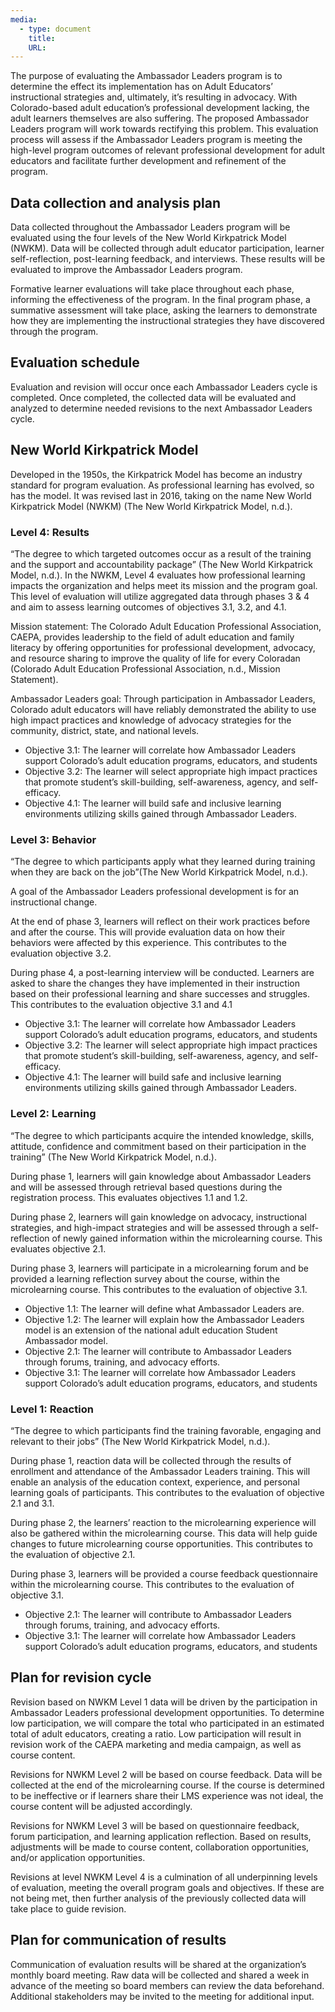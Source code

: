```yaml
---
media:
  - type: document
    title:
    URL:
---
```


The purpose of evaluating the Ambassador Leaders program is to determine the effect its implementation has on Adult Educators’ instructional strategies and, ultimately, it’s resulting in advocacy. With Colorado-based adult education’s professional development lacking, the adult learners themselves are also suffering. The proposed Ambassador Leaders program will work towards rectifying this problem. This evaluation process will assess if the Ambassador Leaders program is meeting the high-level program outcomes of relevant professional development for adult educators and facilitate further development and refinement of the program.

## Data collection and analysis plan

Data collected throughout the Ambassador Leaders program will be evaluated using the four levels of the New World Kirkpatrick Model (NWKM). Data will be collected through adult educator participation, learner self-reflection, post-learning feedback, and interviews. These results will be evaluated to improve the Ambassador Leaders program.

Formative learner evaluations will take place throughout each phase, informing the effectiveness of the program. In the final program phase, a summative assessment will take place, asking the learners to demonstrate how they are implementing the instructional strategies they have discovered through the program.

## Evaluation schedule

Evaluation and revision will occur once each Ambassador Leaders cycle is completed. Once completed, the collected data will be evaluated and analyzed to determine needed revisions to the next Ambassador Leaders cycle.

## New World Kirkpatrick Model

Developed in the 1950s, the Kirkpatrick Model has become an industry standard for program evaluation. As professional learning has evolved, so has the model. It was revised last in 2016, taking on the name New World Kirkpatrick Model (NWKM) (The New World Kirkpatrick Model, n.d.).

### Level 4: Results

“The degree to which targeted outcomes occur as a result of the training and the support and accountability package” (The New World Kirkpatrick Model, n.d.).
In the NWKM, Level 4 evaluates how professional learning impacts the organization and helps meet its mission and the program goal. This level of evaluation will utilize aggregated data through phases 3 & 4 and aim to assess learning outcomes of objectives 3.1, 3.2, and 4.1.

Mission statement: The Colorado Adult Education Professional Association, CAEPA, provides leadership to the field of adult education and family literacy by offering opportunities for professional development, advocacy, and resource sharing to improve the quality of life for every Coloradan (Colorado Adult Education Professional Association, n.d., Mission Statement).

Ambassador Leaders goal: Through participation in Ambassador Leaders, Colorado adult educators will have reliably demonstrated the ability to use high impact practices and knowledge of advocacy strategies for the community, district, state, and national levels.

-   Objective 3.1: The learner will correlate how Ambassador Leaders support Colorado’s adult education programs, educators, and students
-   Objective 3.2: The learner will select appropriate high impact practices that promote student’s skill-building, self-awareness, agency, and self-efficacy.
-   Objective 4.1: The learner will build safe and inclusive learning environments utilizing skills gained through Ambassador Leaders.

### Level 3: Behavior

“The degree to which participants apply what they learned during training when they are back on the job”(The New World Kirkpatrick Model, n.d.).

A goal of the Ambassador Leaders professional development is for an instructional change.

At the end of phase 3, learners will reflect on their work practices before and after the course. This will provide evaluation data on how their behaviors were affected by this experience. This contributes to the evaluation objective 3.2.

During phase 4, a post-learning interview will be conducted. Learners are asked to share the changes they have implemented in their instruction based on their professional learning and share successes and struggles. This contributes to the evaluation objective 3.1 and 4.1

-   Objective 3.1: The learner will correlate how Ambassador Leaders support Colorado’s adult education programs, educators, and students
-   Objective 3.2: The learner will select appropriate high impact practices that promote student’s skill-building, self-awareness, agency, and self-efficacy.
-   Objective 4.1: The learner will build safe and inclusive learning environments utilizing skills gained through Ambassador Leaders.

### Level 2: Learning

“The degree to which participants acquire the intended knowledge, skills, attitude, confidence and commitment based on their participation in the training” (The New World Kirkpatrick Model, n.d.).

During phase 1, learners will gain knowledge about Ambassador Leaders and will be assessed through retrieval based questions during the registration process. This evaluates objectives 1.1 and 1.2.

During phase 2, learners will gain knowledge on advocacy, instructional strategies, and high-impact strategies and will be assessed through a self-reflection of newly gained information within the microlearning course. This evaluates objective 2.1.

During phase 3, learners will participate in a microlearning forum and be provided a learning reflection survey about the course, within the microlearning course. This contributes to the evaluation of objective 3.1.

-   Objective 1.1: The learner will define what Ambassador Leaders are.
-   Objective 1.2: The learner will explain how the Ambassador Leaders model is an extension of the national adult education Student Ambassador model.
-   Objective 2.1: The learner will contribute to Ambassador Leaders through forums, training, and advocacy efforts.
-   Objective 3.1: The learner will correlate how Ambassador Leaders support Colorado’s adult education programs, educators, and students

### Level 1: Reaction

“The degree to which participants find the training favorable, engaging and relevant to their jobs” (The New World Kirkpatrick Model, n.d.).

During phase 1, reaction data will be collected through the results of enrollment and attendance of the Ambassador Leaders training. This will enable an analysis of the education context, experience, and personal learning goals of participants. This contributes to the evaluation of objective 2.1 and 3.1.

During phase 2, the learners’ reaction to the microlearning experience will also be gathered within the microlearning course. This data will help guide changes to future microlearning course opportunities. This contributes to the evaluation of objective 2.1.

During phase 3, learners will be provided a course feedback questionnaire within the microlearning course. This contributes to the evaluation of objective 3.1.

-   Objective 2.1: The learner will contribute to Ambassador Leaders through forums, training, and advocacy efforts.
-   Objective 3.1: The learner will correlate how Ambassador Leaders support Colorado’s adult education programs, educators, and students

## Plan for revision cycle

Revision based on NWKM Level 1 data will be driven by the participation in Ambassador Leaders professional development opportunities. To determine low participation, we will compare the total who participated in an estimated total of adult educators, creating a ratio. Low participation will result in revision work of the CAEPA marketing and media campaign, as well as course content.

Revisions for NWKM Level 2 will be based on course feedback. Data will be collected at the end of the microlearning course. If the course is determined to be ineffective or if learners share their LMS experience was not ideal, the course content will be adjusted accordingly.

Revisions for NWKM Level 3 will be based on questionnaire feedback, forum participation, and learning application reflection. Based on results, adjustments will be made to course content, collaboration opportunities, and/or application opportunities.

Revisions at level NWKM Level 4 is a culmination of all underpinning levels of evaluation, meeting the overall program goals and objectives. If these are not being met, then further analysis of the previously collected data will take place to guide revision.

## Plan for communication of results

Communication of evaluation results will be shared at the organization’s monthly board meeting. Raw data will be collected and shared a week in advance of the meeting so board members can review the data beforehand. Additional stakeholders may be invited to the meeting for additional input.
